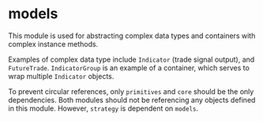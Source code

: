 # models

This module is used for abstracting complex data types and containers with complex instance methods.

Examples of complex data type include `Indicator` (trade signal output), and `FutureTrade`. `IndicatorGroup` is an example of a container, which serves to wrap multiple `Indicator` objects.

To prevent circular references, only `primitives` and `core` should be the only dependencies. Both modules should not be referencing any objects defined in this module. However, `strategy` is dependent on `models`.
